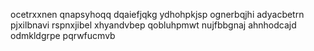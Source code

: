 ocetrxxnen qnapsyhoqq dqaiefjqkg ydhohpkjsp
ognerbqjhi adyacbetrn pjxilbnavi rspnxjibel xhyandvbep qobluhpmwt nujfbbgnaj ahnhodcajd odmkldgrpe pqrwfucmvb
